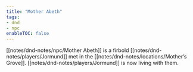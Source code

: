```yaml
---
title: "Mother Abeth"
tags:
- dnd
- npc
enableTOC: false
---
```


[[notes/dnd-notes/npc/Mother Abeth]] is a firbold [[notes/dnd-notes/players/Jormund]] met in the [[notes/dnd-notes/locations/Mother’s Grove]]. [[notes/dnd-notes/players/Jormund]] is now living with them.